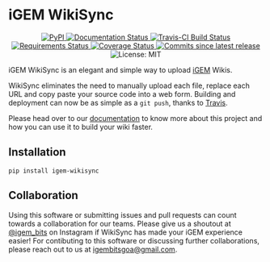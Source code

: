 iGEM WikiSync
=============

<!-- Badges Start -->

<p align='center'>
    <a href="https://https://pypi.org/project/igem-wikisync/">
        <img alt="PyPI" src="https://img.shields.io/pypi/v/igem-wikisync?style=for-the-badge">
    </a> 
    <a href="https://readthedocs.org/projects/igem-wikisync">
        <img src="https://img.shields.io/readthedocs/igem-wikisync?logo=Read%20The%20Docs&style=for-the-badge" alt="Documentation Status">
    </a> 
    <a href="https://travis-ci.com/igembitsgoa/igem-wikisync">
        <img src="https://img.shields.io/travis/com/igembitsgoa/igem-wikisync?logo=travis&style=for-the-badge" alt="Travis-CI Build Status">
    </a>
    <a href="https://requires.io/github/igembitsgoa/igem-wikisync/requirements/?branch=master">
        <img src="https://img.shields.io/requires/github/igembitsgoa/igem-wikisync?style=for-the-badge" alt="Requirements Status">
    </a>
    <a href="https://coveralls.io/r/igembitsgoa/igem-wikisync">
        <img src="https://img.shields.io/coveralls/github/igembitsgoa/igem-wikisync?logo=coveralls&style=for-the-badge" alt="Coverage Status">
    </a>
    <a href="https://github.com/igembitsgoa/igem-wikisync/">
        <img src="https://img.shields.io/github/commits-since/igembitsgoa/igem-wikisync/v1.1.0?logo=github&style=for-the-badge" alt="Commits since latest release">
    </a>
    <img src="https://img.shields.io/pypi/l/igem-wikisync?style=for-the-badge" alt="License: MIT">
</p>

<!-- Badges End -->

iGEM WikiSync is an elegant and simple way to upload [iGEM](https://igem.org) Wikis.

WikiSync eliminates the need to manually upload each file, replace each URL and copy paste your source code into a web form. Building and deployment can now be as simple as a `git push`, thanks to [Travis](https://travis-ci.com).

Please head over to our [documentation](https://igem-wikisync.readthedocs.io) to know more about this project and how you can use it to build your wiki faster.

Installation
------------

    pip install igem-wikisync

Collaboration
-------------
Using this software or submitting issues and pull requests can count towards a collaboration for our teams. Please give us a shoutout at [@igem_bits](https://www.instagram.com/igem_bits/) on Instagram if WikiSync has made your iGEM experience easier! For contibuting to this software or discussing further collaborations, please reach out to us at igembitsgoa@gmail.com.